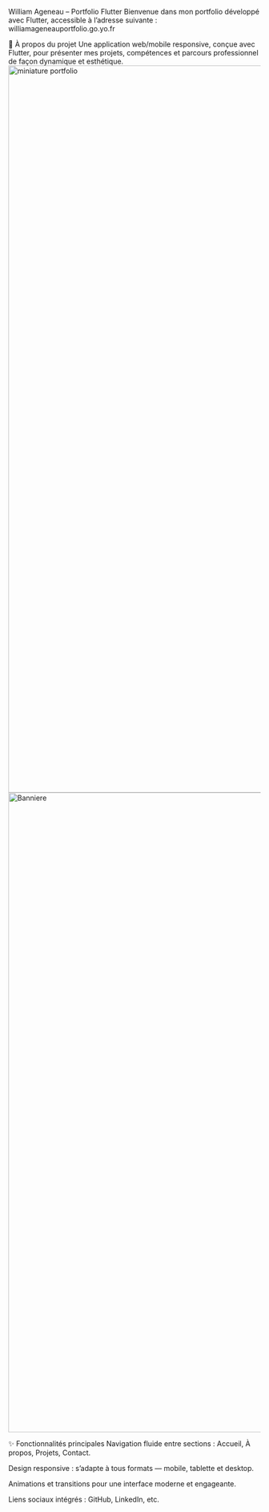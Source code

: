 William Ageneau – Portfolio Flutter
Bienvenue dans mon portfolio développé avec Flutter, accessible à l’adresse suivante : williamageneauportfolio.go.yo.fr

🎯 À propos du projet
Une application web/mobile responsive, conçue avec Flutter, pour présenter mes projets, compétences et parcours professionnel de façon dynamique et esthétique.
<img width="2856" height="1448" alt="miniature portfolio" src="https://github.com/user-attachments/assets/d190d944-e9b7-4394-88f4-396e5bd7fecf" />
<img width="2806" height="1274" alt="Banniere" src="https://github.com/user-attachments/assets/9098bda7-b37e-4e4c-8201-b5ad8c4ebdda" />

✨ Fonctionnalités principales
Navigation fluide entre sections : Accueil, À propos, Projets, Contact.

Design responsive : s’adapte à tous formats — mobile, tablette et desktop.

Animations et transitions pour une interface moderne et engageante.

Liens sociaux intégrés : GitHub, LinkedIn, etc.
